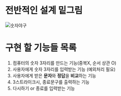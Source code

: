 # 전반적인 설계 밑그림
  ![숫자야구](https://user-images.githubusercontent.com/54941130/199437998-3b332319-664b-4c6f-8e03-c97b9937f5ad.png)
# 구현 할 기능들 목록
1. 컴퓨터의 숫자 3자리를 만드는 기능(중복X, 순서 상관 O)
2. 사용자에게 숫자 3자리를 입력받는 기능 (예외처리 필요)
3. 사용자에게 받은 **문자**와 **정답**을 **비교**하는 기능
4. 3스트라이크시, 종료문구를 출력하는 기능
5. 다시하기 or 종료를 입력받는 기능